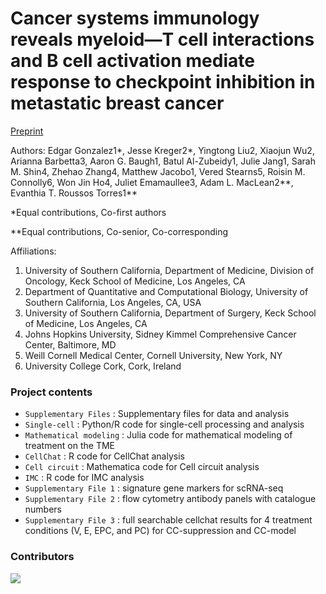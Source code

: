 # Cancer systems immunology reveals myeloid—T cell interactions and B cell activation mediate response to checkpoint inhibition in metastatic breast cancer

[Preprint](https://doi.org/10.1101/2025.06.09.658361)

Authors: Edgar Gonzalez1*, Jesse Kreger2*, Yingtong Liu2, Xiaojun Wu2, Arianna Barbetta3, Aaron G. Baugh1, Batul Al-Zubeidy1, Julie Jang1, Sarah M. Shin4, Zhehao Zhang4, Matthew Jacobo1, Vered Stearns5, Roisin M. Connolly6, Won Jin Ho4, Juliet Emamaullee3, Adam L. MacLean2**, Evanthia T. Roussos Torres1**

*Equal contributions, Co-first authors

**Equal contributions, Co-senior, Co-corresponding

Affiliations:
1.	University of Southern California, Department of Medicine, Division of Oncology, Keck School of Medicine, Los Angeles, CA
2.	Department of Quantitative and Computational Biology, University of Southern California, Los Angeles, CA, USA
3.	University of Southern California, Department of Surgery, Keck School of Medicine, Los	 Angeles, CA
4.	Johns Hopkins University, Sidney Kimmel Comprehensive Cancer Center, Baltimore, MD
5.	Weill Cornell Medical Center, Cornell University, New York, NY
6.	University College Cork, Cork, Ireland

### Project contents
 - `Supplementary Files` : Supplementary files for data and analysis
 - `Single-cell` : Python/R code for single-cell processing and analysis
 - `Mathematical modeling` : Julia code for mathematical modeling of treatment on the TME
 - `CellChat` : R code for CellChat analysis
 - `Cell circuit` : Mathematica code for Cell circuit analysis
 - `IMC` : R code for IMC analysis
 - `Supplementary File 1` : signature gene markers for scRNA-seq
 - `Supplementary File 2` : flow cytometry antibody panels with catalogue numbers
 - `Supplementary File 3` : full searchable cellchat results for 4 treatment conditions (V, E, EPC, and PC) for CC-suppression and CC-model 

### Contributors
<a href="https://github.com/maclean-lab/FMCs_for_HSCs/graphs/contributors">
  <img src="https://contributors-img.web.app/image?repo=maclean-lab/FMCs_for_HSCs" />
</a>
